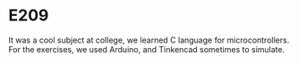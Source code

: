 # E209
It was a cool subject at college, we learned C language for microcontrollers. For the exercises, we used Arduino, and Tinkencad sometimes to simulate.

